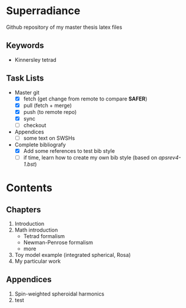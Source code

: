 # Superradiance

Github repository of my master thesis latex files

## Keywords
- Kinnersley tetrad

## Task Lists

- Master git
    - [x] fetch (get change from remote to compare **SAFER**)
    - [x] pull (fetch + merge)
    - [x] push (to remote repo)
    - [x] sync
    - [ ] checkout

- Appendices
    - [ ] some text on SWSHs

- Complete bibliografy
    - [x] Add some references to test bib style
    - [ ] if time, learn how to create my own bib style (based on _apsrev4-1.bst_)

# Contents

## Chapters
1. Introduction
2. Math introduction
    * Tetrad formalism
    * Newman-Penrose formalism
    * more
3. Toy model example (integrated spherical, Rosa)
4. My particular work

## Appendices
1. Spin-weighted spheroidal harmonics
2. test
